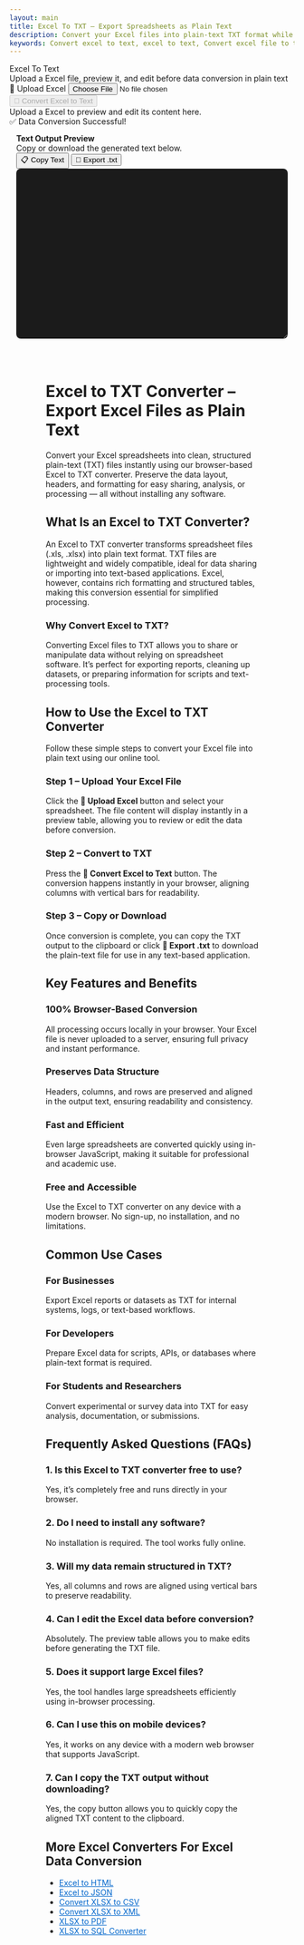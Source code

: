 ```yaml
---
layout: main
title: Excel To TXT – Export Spreadsheets as Plain Text
description: Convert your Excel files into plain-text TXT format while preserving data structure. Fast, browser-based, and secure data conversion.
keywords: Convert excel to text, excel to text, Convert excel file to text, Convert excel to text file, Convert excel file to text file, excel to text converter
---
```

<script src="https://cdnjs.cloudflare.com/ajax/libs/xlsx/0.18.5/xlsx.full.min.js"></script>
<div class="csvx-container">
  <div class="csvx-panel" id="csvPanelText">
    <div class="panel-header">
      <div>
        <div class="title">Excel To Text</div>
        <div class="small">Upload a Excel file, preview it, and edit before data conversion in plain text</div>
      </div>
      <div class="controls">
        <label class="csvx-btn" id="uploadBtnText" title="Upload Excel">
          📂 Upload Excel
          <input id="fileInputText" type="file" accept=".xls, .xlsx">
        </label>
        <button class="csvx-btn primary" id="convertBtnText" disabled title="Convert Excel to Text">🔄 Convert Excel to Text</button>
      </div>
    </div>
    <div id="csvPreviewText" class="csvx-preview" contenteditable>
      <div class="small" id="placeholderText">Upload a Excel to preview and edit its content here.</div>
    </div>
    <div id="toastText" class="csvx-toast">✅ Data Conversion Successful!</div>
  </div>
</div>

<div class="csvx-container">  
  <div id="textPanel" class="csvx-excel-panel">
    <div class="csvx-panel" style="padding:12px;">
      <div class="excel-header">
        <div>
          <div style="font-weight:700">Text Output Preview</div>
          <div class="small">Copy or download the generated text below.</div>
        </div>
        <div class="controls">
          <button class="csvx-btn" id="copyTextBtn" title="Copy Text to Clipboard">📋 Copy Text</button>
          <button class="csvx-btn" id="exportTextBtn" title="Download as Text File">💾 Export .txt</button>
        </div>
      </div>
      <textarea id="textPreview" class="csvx-preview" style="min-height:300px; background:#1b1b1b; color:#eee; font-family:monospace; padding:10px; border:none; width:100%; border-radius:8px;" contenteditable="true"></textarea>
    </div>
  </div>
</div>

<script src="/assets/js/xlsx-to-txt.js"></script>

<div style="margin: 4rem">

<h1>Excel to TXT Converter – Export Excel Files as Plain Text</h1>
<p>Convert your Excel spreadsheets into clean, structured plain-text (TXT) files instantly using our browser-based Excel to TXT converter. Preserve the data layout, headers, and formatting for easy sharing, analysis, or processing — all without installing any software.</p>

<h2>What Is an Excel to TXT Converter?</h2>
<p>An Excel to TXT converter transforms spreadsheet files (.xls, .xlsx) into plain text format. TXT files are lightweight and widely compatible, ideal for data sharing or importing into text-based applications. Excel, however, contains rich formatting and structured tables, making this conversion essential for simplified processing.</p>

<h3>Why Convert Excel to TXT?</h3>
<p>Converting Excel files to TXT allows you to share or manipulate data without relying on spreadsheet software. It’s perfect for exporting reports, cleaning up datasets, or preparing information for scripts and text-processing tools.</p>

<h2>How to Use the Excel to TXT Converter</h2>
<p>Follow these simple steps to convert your Excel file into plain text using our online tool.</p>

<h3>Step 1 – Upload Your Excel File</h3>
<p>Click the <strong>📂 Upload Excel</strong> button and select your spreadsheet. The file content will display instantly in a preview table, allowing you to review or edit the data before conversion.</p>

<h3>Step 2 – Convert to TXT</h3>
<p>Press the <strong>🔄 Convert Excel to Text</strong> button. The conversion happens instantly in your browser, aligning columns with vertical bars for readability.</p>

<h3>Step 3 – Copy or Download</h3>
<p>Once conversion is complete, you can copy the TXT output to the clipboard or click <strong>💾 Export .txt</strong> to download the plain-text file for use in any text-based application.</p>

<h2>Key Features and Benefits</h2>
<h3>100% Browser-Based Conversion</h3>
<p>All processing occurs locally in your browser. Your Excel file is never uploaded to a server, ensuring full privacy and instant performance.</p>

<h3>Preserves Data Structure</h3>
<p>Headers, columns, and rows are preserved and aligned in the output text, ensuring readability and consistency.</p>

<h3>Fast and Efficient</h3>
<p>Even large spreadsheets are converted quickly using in-browser JavaScript, making it suitable for professional and academic use.</p>

<h3>Free and Accessible</h3>
<p>Use the Excel to TXT converter on any device with a modern browser. No sign-up, no installation, and no limitations.</p>

<h2>Common Use Cases</h2>
<h3>For Businesses</h3>
<p>Export Excel reports or datasets as TXT for internal systems, logs, or text-based workflows.</p>

<h3>For Developers</h3>
<p>Prepare Excel data for scripts, APIs, or databases where plain-text format is required.</p>

<h3>For Students and Researchers</h3>
<p>Convert experimental or survey data into TXT for easy analysis, documentation, or submissions.</p>

<h2>Frequently Asked Questions (FAQs)</h2>
<h3>1. Is this Excel to TXT converter free to use?</h3>
<p>Yes, it’s completely free and runs directly in your browser.</p>

<h3>2. Do I need to install any software?</h3>
<p>No installation is required. The tool works fully online.</p>

<h3>3. Will my data remain structured in TXT?</h3>
<p>Yes, all columns and rows are aligned using vertical bars to preserve readability.</p>

<h3>4. Can I edit the Excel data before conversion?</h3>
<p>Absolutely. The preview table allows you to make edits before generating the TXT file.</p>

<h3>5. Does it support large Excel files?</h3>
<p>Yes, the tool handles large spreadsheets efficiently using in-browser processing.</p>

<h3>6. Can I use this on mobile devices?</h3>
<p>Yes, it works on any device with a modern web browser that supports JavaScript.</p>

<h3>7. Can I copy the TXT output without downloading?</h3>
<p>Yes, the copy button allows you to quickly copy the aligned TXT content to the clipboard.</p>

<h2>More Excel Converters For Excel Data Conversion</h2>
<ul>
  <li><a href="excel-to-html" style="color:#0066cc; text-decoration:underline;">Excel to HTML</a></li>
  <li><a href="excel-to-json" style="color:#0066cc; text-decoration:underline;">Excel to JSON</a></li>
  <li><a href="convert-xlsx-to-csv" style="color:#0066cc; text-decoration:underline;">Convert XLSX to CSV</a></li>
  <li><a href="convert-xlsx-to-xml" style="color:#0066cc; text-decoration:underline;">Convert XLSX to XML</a></li>
  <li><a href="xlsx-to-pdf" style="color:#0066cc; text-decoration:underline;">XLSX to PDF</a></li>
  <li><a href="xlsx-to-sql-converter" style="color:#0066cc; text-decoration:underline;">XLSX to SQL Converter</a></li>
</ul>

</div>

<script type="application/ld+json">
{
  "@context": "https://schema.org",
  "@type": "WebApplication",
  "name": "Excel to TXT Converter",
  "url": "https://yourdomain.com/excel-to-text",
  "applicationCategory": "Utility",
  "operatingSystem": "All",
  "description": "Convert Excel spreadsheets (.xls, .xlsx) into plain-text TXT files preserving structure, headers, and alignment. Browser-based and secure.",
  "browserRequirements": "Requires modern browser with JavaScript support",
  "offers": {
    "@type": "Offer",
    "price": "0",
    "priceCurrency": "USD"
  }
}
</script>

<script type="application/ld+json">
{
  "@context": "https://schema.org",
  "@type": "Action",
  "target": {
    "@type": "EntryPoint",
    "urlTemplate": "https://yourdomain.com/excel-to-text",
    "actionPlatform": ["http://schema.org/DesktopWebPlatform", "http://schema.org/MobileWebPlatform"]
  },
  "instrument": {
    "@type": "WebApplication",
    "name": "Excel to TXT Converter"
  },
  "result": {
    "@type": "DataDownload",
    "encodingFormat": "text/plain",
    "contentUrl": "https://yourdomain.com/download/converted.txt",
     "creator": {
      "@type": "Organization",
      "name": "Small Suggestions"
    }
  }
}
</script>

<!-- ✅ Dataset Schema -->
<script type="application/ld+json">
{
  "@context": "https://schema.org",
  "@graph": [
    {
      "@type": "Dataset",
      "@id": "#inputExcelDataset",
      "name": "Excel File Input",
      "description": "Excel files uploaded or pasted by the user for conversion to plain text format.",
      "keywords": ["Excel", "XLS", "XLSX", "Spreadsheet", "Data Conversion"],
      "license": "https://creativecommons.org/licenses/by/4.0/",
      "creator": {
        "@type": "Organization",
        "name": "Small Suggestions"
      }
    },
    {
      "@type": "Dataset",
      "@id": "#outputTxtDataset",
      "name": "Text Output File",
      "description": "Generated TXT file containing the flattened and formatted text representation of the Excel spreadsheet data.",
      "keywords": ["TXT", "Plain Text", "Data Export", "Spreadsheet Conversion"],
      "license": "https://creativecommons.org/licenses/by/4.0/",
      "creator": {
        "@type": "Organization",
        "name": "Small Suggestions"
      }
    }
  ]
}
</script>

<script type="application/ld+json">
{
  "@context": "https://schema.org",
  "@type": "HowTo",
  "name": "How to Convert Excel to TXT",
  "description": "Step-by-step guide to convert Excel spreadsheets to plain-text files using the online tool.",
  "step": [
    {
      "@type": "HowToStep",
      "text": "Upload your Excel file using the 📂 Upload Excel button."
    },
    {
      "@type": "HowToStep",
      "text": "Click 🔄 Convert Excel to Text to generate aligned TXT output."
    },
    {
      "@type": "HowToStep",
      "text": "Copy the output using 📋 Copy Text or download it with 💾 Export .txt."
    }
  ]
}
</script>

<script type="application/ld+json">
{
  "@context": "https://schema.org",
  "@type": "FAQPage",
  "mainEntity": [
    {
      "@type": "Question",
      "name": "Is this Excel to TXT converter free?",
      "acceptedAnswer": {
        "@type": "Answer",
        "text": "Yes, it is completely free and works entirely in your browser."
      }
    },
    {
      "@type": "Question",
      "name": "Do I need to install any software?",
      "acceptedAnswer": {
        "@type": "Answer",
        "text": "No installation is required. The tool is fully online and browser-based."
      }
    },
    {
      "@type": "Question",
      "name": "Will my Excel data remain structured in TXT?",
      "acceptedAnswer": {
        "@type": "Answer",
        "text": "Yes, all columns and rows are aligned using vertical bars to maintain readability."
      }
    },
    {
      "@type": "Question",
      "name": "Can I edit the Excel data before conversion?",
      "acceptedAnswer": {
        "@type": "Answer",
        "text": "Absolutely. You can make edits in the preview table before generating the TXT file."
      }
    },
    {
      "@type": "Question",
      "name": "Does it support large Excel files?",
      "acceptedAnswer": {
        "@type": "Answer",
        "text": "Yes, the tool efficiently handles large spreadsheets using in-browser processing."
      }
    },
    {
      "@type": "Question",
      "name": "Can I use this tool on mobile devices?",
      "acceptedAnswer": {
        "@type": "Answer",
        "text": "Yes, it works on any device with a modern web browser."
      }
    }
  ]
}
</script>
